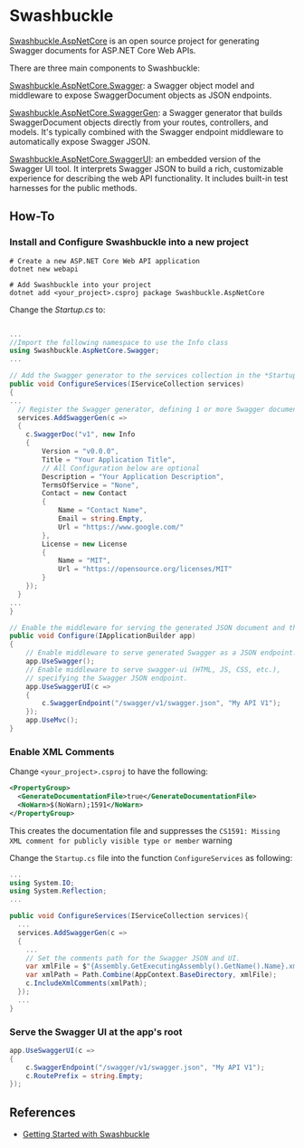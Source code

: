 # Swashbuckle

[Swashbuckle.AspNetCore](https://github.com/domaindrivendev/Swashbuckle.AspNetCore) is an open source project for generating Swagger documents for ASP.NET Core Web APIs.

There are three main components to Swashbuckle:

[Swashbuckle.AspNetCore.Swagger](https://www.nuget.org/packages/Swashbuckle.AspNetCore.Swagger/): a Swagger object model and middleware to expose SwaggerDocument objects as JSON endpoints.

[Swashbuckle.AspNetCore.SwaggerGen](https://www.nuget.org/packages/Swashbuckle.AspNetCore.SwaggerGen/): a Swagger generator that builds SwaggerDocument objects directly from your routes, controllers, and models. It's typically combined with the Swagger endpoint middleware to automatically expose Swagger JSON.

[Swashbuckle.AspNetCore.SwaggerUI](https://www.nuget.org/packages/Swashbuckle.AspNetCore.SwaggerUI/): an embedded version of the Swagger UI tool. It interprets Swagger JSON to build a rich, customizable experience for describing the web API functionality. It includes built-in test harnesses for the public methods.

## How-To

### Install and Configure Swashbuckle into a new project

```shell
# Create a new ASP.NET Core Web API application
dotnet new webapi

# Add Swashbuckle into your project
dotnet add <your_project>.csproj package Swashbuckle.AspNetCore
```

Change the *Startup.cs* to: 

```C#

... 
//Import the following namespace to use the Info class
using Swashbuckle.AspNetCore.Swagger;
...

// Add the Swagger generator to the services collection in the *Startup.ConfigureServices*
public void ConfigureServices(IServiceCollection services)
{
...
  // Register the Swagger generator, defining 1 or more Swagger documents
  services.AddSwaggerGen(c =>
  {
    c.SwaggerDoc("v1", new Info
    {
        Version = "v0.0.0",
        Title = "Your Application Title",
        // All Configuration below are optional
        Description = "Your Application Description",
        TermsOfService = "None",
        Contact = new Contact
        {
            Name = "Contact Name",
            Email = string.Empty,
            Url = "https://www.google.com/"
        },
        License = new License
        {
            Name = "MIT",
            Url = "https://opensource.org/licenses/MIT"
        }
    });
  }
... 
}

// Enable the middleware for serving the generated JSON document and the Swagger UI
public void Configure(IApplicationBuilder app)
{
    // Enable middleware to serve generated Swagger as a JSON endpoint.
    app.UseSwagger();
    // Enable middleware to serve swagger-ui (HTML, JS, CSS, etc.), 
    // specifying the Swagger JSON endpoint.
    app.UseSwaggerUI(c =>
    {
        c.SwaggerEndpoint("/swagger/v1/swagger.json", "My API V1");
    });
    app.UseMvc();
}
```

### Enable XML Comments 

Change `<your_project>.csproj` to have the following:

```xml
<PropertyGroup>
  <GenerateDocumentationFile>true</GenerateDocumentationFile>
  <NoWarn>$(NoWarn);1591</NoWarn>
</PropertyGroup>
```

This creates the documentation file and suppresses the `CS1591: Missing XML comment for publicly visible type or member` warning

Change the `Startup.cs` file into the function `ConfigureServices` as following:

```C#
... 
using System.IO;
using System.Reflection;
... 

public void ConfigureServices(IServiceCollection services){
  ...
  services.AddSwaggerGen(c =>
  {
    ...
    // Set the comments path for the Swagger JSON and UI.
    var xmlFile = $"{Assembly.GetExecutingAssembly().GetName().Name}.xml";
    var xmlPath = Path.Combine(AppContext.BaseDirectory, xmlFile);
    c.IncludeXmlComments(xmlPath);
  });
  ...
}
```

### Serve the Swagger UI at the app's root

```C#
app.UseSwaggerUI(c =>
{
    c.SwaggerEndpoint("/swagger/v1/swagger.json", "My API V1");
    c.RoutePrefix = string.Empty;
});
```

## References

- [Getting Started with Swashbuckle](https://docs.microsoft.com/en-us/aspnet/core/tutorials/getting-started-with-swashbuckle?view=aspnetcore-2.2&tabs=netcore-cli)




